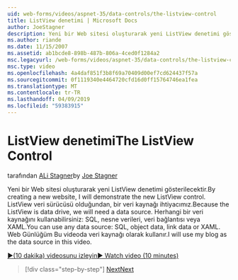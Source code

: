 ```yaml
---
uid: web-forms/videos/aspnet-35/data-controls/the-listview-control
title: ListView denetimi | Microsoft Docs
author: JoeStagner
description: Yeni bir Web sitesi oluşturarak yeni ListView denetimi gösterilecektir. ListView veri sürücüsü olduğundan, bir veri kaynağı ihtiyacımız. Herhangi bir veri kullanabileceğiniz...
ms.author: riande
ms.date: 11/15/2007
ms.assetid: ab1bcde8-898b-487b-806a-4ced0f1284a2
msc.legacyurl: /web-forms/videos/aspnet-35/data-controls/the-listview-control
msc.type: video
ms.openlocfilehash: 4a4daf851f3b8f69a70409d00ef7cd624437f57a
ms.sourcegitcommit: 0f1119340e4464720cfd16d0ff15764746ea1fea
ms.translationtype: MT
ms.contentlocale: tr-TR
ms.lasthandoff: 04/09/2019
ms.locfileid: "59383915"
---
```

# <a name="the-listview-control"></a><span data-ttu-id="df0a3-105">ListView denetimi</span><span class="sxs-lookup"><span data-stu-id="df0a3-105">The ListView Control</span></span>

<span data-ttu-id="df0a3-106">tarafından [ALi Stagner](https://github.com/JoeStagner)</span><span class="sxs-lookup"><span data-stu-id="df0a3-106">by [Joe Stagner](https://github.com/JoeStagner)</span></span>

<span data-ttu-id="df0a3-107">Yeni bir Web sitesi oluşturarak yeni ListView denetimi gösterilecektir.</span><span class="sxs-lookup"><span data-stu-id="df0a3-107">By creating a new website, I will demonstrate the new ListView control.</span></span> <span data-ttu-id="df0a3-108">ListView veri sürücüsü olduğundan, bir veri kaynağı ihtiyacımız.</span><span class="sxs-lookup"><span data-stu-id="df0a3-108">Because the ListView is data drive, we will need a data source.</span></span> <span data-ttu-id="df0a3-109">Herhangi bir veri kaynağını kullanabilirsiniz: SQL, nesne verileri, veri bağlantısı veya XAML.</span><span class="sxs-lookup"><span data-stu-id="df0a3-109">You can use any data source: SQL, object data, link data or XAML.</span></span> <span data-ttu-id="df0a3-110">Web Günlüğüm Bu videoda veri kaynağı olarak kullanır.</span><span class="sxs-lookup"><span data-stu-id="df0a3-110">I will use my blog as the data source in this video.</span></span>

[<span data-ttu-id="df0a3-111">&#9654;(10 dakika) videosunu izleyin</span><span class="sxs-lookup"><span data-stu-id="df0a3-111">&#9654; Watch video (10 minutes)</span></span>](https://channel9.msdn.com/Blogs/ASP-NET-Site-Videos/the-listview-control)

> [!div class="step-by-step"]
> [<span data-ttu-id="df0a3-112">Next</span><span class="sxs-lookup"><span data-stu-id="df0a3-112">Next</span></span>](the-datapager-control.md)
